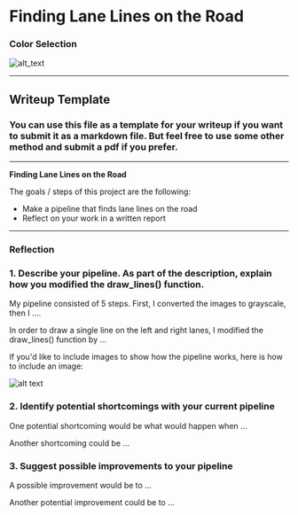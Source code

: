 # **Finding Lane Lines on the Road** 

### Color Selection

![alt_text][hls1]

---

## Writeup Template

### You can use this file as a template for your writeup if you want to submit it as a markdown file. But feel free to use some other method and submit a pdf if you prefer.

---

**Finding Lane Lines on the Road**

The goals / steps of this project are the following:
* Make a pipeline that finds lane lines on the road
* Reflect on your work in a written report


[//]: # (Image References)

[image1]: ./examples/grayscale.jpg "Grayscale"
[hls1]: ./test_images_ouput/solidWhiteCurve_hls.jpg
[hls2]: ./test_images_ouput/solidWhiteRight_hls.jpg
[hls3]: ./test_images_ouput/solidYellowCurve_hls.jpg
[hls4]: ./test_images_ouput/solidYellowCurve2_hls.jpg
[hls5]: ./test_images_ouput/solidYellowLeft_hls.jpg
[hls6]: ./test_images_ouput/whiteCarLaneSwitch_hls.jpg


---

### Reflection

### 1. Describe your pipeline. As part of the description, explain how you modified the draw_lines() function.

My pipeline consisted of 5 steps. First, I converted the images to grayscale, then I .... 

In order to draw a single line on the left and right lanes, I modified the draw_lines() function by ...

If you'd like to include images to show how the pipeline works, here is how to include an image: 

![alt text][image1]


### 2. Identify potential shortcomings with your current pipeline


One potential shortcoming would be what would happen when ... 

Another shortcoming could be ...


### 3. Suggest possible improvements to your pipeline

A possible improvement would be to ...

Another potential improvement could be to ...
